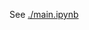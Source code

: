 See [./main.ipynb](https://github.com/sPHENIX-Collaboration/analysis_tpc_prototype/blob/master/fnal_2019/dEdx/main.ipynb)
